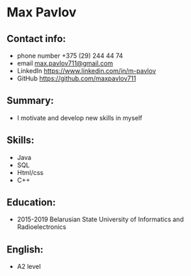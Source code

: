 # Max Pavlov

## Contact info:

* phone number +375 (29) 244 44 74
* email max.pavlov711@gmail.com
* LinkedIn https://www.linkedin.com/in/m-pavlov
* GitHub https://github.com/maxpavlov711

## Summary:

* I motivate and develop new skills in myself

## Skills:

* Java
* SQL
* Html/css
* C++

## Education:

* 2015-2019 Belarusian State University of Informatics and Radioelectronics

## English:

* A2 level
